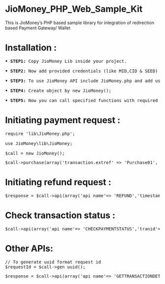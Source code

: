 # JioMoney_PHP_Web_Sample_Kit

This is JioMoney’s PHP based sample library for integration of redirection based Payment Gateway/ Wallet</br>
# Installation :

<pre><b>• STEP1:</b> Copy JioMoney Lib inside your project.
  
<b>• STEP2:</b> Now add provided credentials (like MID,CID & SEED) into lib/config_jiomoney.php file.
  
<b>• STEP3:</b> To use JioMoney API include JioMoney.php and add use JioMoney\lib\JioMoney;
  
<b>• STEP4:</b> Create object by new JioMoney();
  
<b>• STEP5:</b> Now you can call specified functions with required parameters</br></pre>

# Initiating payment request :</br>

<pre>require 'lib\JioMoney.php';</br>
use JioMoney\lib\JioMoney;</br>
$call = new JioMoney();</br></pre>

<pre>$call->purchase(array('transaction.extref' => 'Purchase01', 'transaction.amount' => '1.00', 'subscriber.customerid'=>'CUST_01','subscriber.customername'=>'demo_name','subscriber.mobilenumber'=>'9812345678','returl'=>'http://return_URL'));</br></pre>     

# Initiating refund request :

<pre>$response = $call->api(array('api_name'=> 'REFUND','timestamp' => date('YmdHis'),'tran_ref_no' => 'Refund01','txn_amount' => '1.00','org_jm_tran_ref_no'=>'Jiomoney_ref_no','org_txn_timestamp'=>'Jiomoney_timestamp','mode'=>'2','additional_info' => 'optional'));</pre>

# Check transaction status :

<pre>$call->api(array('api_name'=> 'CHECKPAYMENTSTATUS','tranid'=>'Purchase01','mode'=>'2', 'requestid'=>$requestId));</pre>

# Other APIs:
<pre>
// To generate uuid format request id
$requestId = $call->gen_uuid();
</pre>

<pre>
$response = $call->api(array('api_name'=> 'GETTRANSACTIONDETAILS','tranid'=>'901033422981','mode'=>'2', 'requestid'=>$requestId));
</pre>
